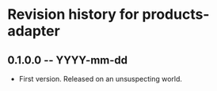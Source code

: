 # Revision history for products-adapter

## 0.1.0.0 -- YYYY-mm-dd

* First version. Released on an unsuspecting world.
